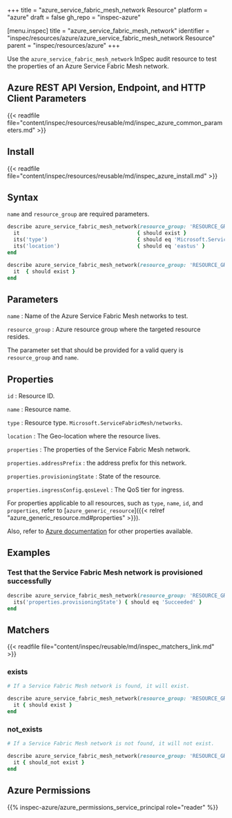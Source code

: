+++
title = "azure_service_fabric_mesh_network Resource"
platform = "azure"
draft = false
gh_repo = "inspec-azure"

[menu.inspec]
title = "azure_service_fabric_mesh_network"
identifier = "inspec/resources/azure/azure_service_fabric_mesh_network Resource"
parent = "inspec/resources/azure"
+++

Use the `azure_service_fabric_mesh_network` InSpec audit resource to test the properties of an Azure Service Fabric Mesh network.

## Azure REST API Version, Endpoint, and HTTP Client Parameters

{{< readfile file="content/inspec/resources/reusable/md/inspec_azure_common_parameters.md" >}}

## Install

{{< readfile file="content/inspec/resources/reusable/md/inspec_azure_install.md" >}}

## Syntax

`name` and `resource_group` are required parameters.

```ruby
describe azure_service_fabric_mesh_network(resource_group: 'RESOURCE_GROUP', name: 'SERVICE_FABRIC_MESH_NETWORK_NAME') do
  it                                      { should exist }
  its('type')                             { should eq 'Microsoft.ServiceFabricMesh/networks' }
  its('location')                         { should eq 'eastus' }
end
```

```ruby
describe azure_service_fabric_mesh_network(resource_group: 'RESOURCE_GROUP', name: 'SERVICE_FABRIC_MESH_NETWORK_NAME') do
  it  { should exist }
end
```

## Parameters

`name`
: Name of the Azure Service Fabric Mesh networks to test.

`resource_group`
: Azure resource group where the targeted resource resides.

The parameter set that should be provided for a valid query is `resource_group` and `name`.

## Properties

`id`
: Resource ID.

`name`
: Resource name.

`type`
: Resource type. `Microsoft.ServiceFabricMesh/networks`.

`location`
: The Geo-location where the resource lives.

`properties`
: The properties of the Service Fabric Mesh network.

`properties.addressPrefix`
: the address prefix for this network.

`properties.provisioningState`
: State of the resource.

`properties.ingressConfig.qosLevel`
: The QoS tier for ingress.

For properties applicable to all resources, such as `type`, `name`, `id`, and `properties`, refer to [`azure_generic_resource`]({{< relref "azure_generic_resource.md#properties" >}}).

Also, refer to [Azure documentation](https://docs.microsoft.com/en-us/rest/api/servicefabric/sfmeshrp-api-network_get) for other properties available.

## Examples

### Test that the Service Fabric Mesh network is provisioned successfully

```ruby
describe azure_service_fabric_mesh_network(resource_group: 'RESOURCE_GROUP', name: 'SERVICE_FABRIC_MESH_NETWORK_NAME') do
  its('properties.provisioningState') { should eq 'Succeeded' }
end
```

## Matchers

{{< readfile file="content/inspec/reusable/md/inspec_matchers_link.md" >}}

### exists

```ruby
# If a Service Fabric Mesh network is found, it will exist.

describe azure_service_fabric_mesh_network(resource_group: 'RESOURCE_GROUP', name: 'SERVICE_FABRIC_MESH_NETWORK_NAME') do
  it { should exist }
end
```

### not_exists

```ruby
# If a Service Fabric Mesh network is not found, it will not exist.

describe azure_service_fabric_mesh_network(resource_group: 'RESOURCE_GROUP', name: 'SERVICE_FABRIC_MESH_NETWORK_NAME') do
  it { should_not exist }
end
```

## Azure Permissions

{{% inspec-azure/azure_permissions_service_principal role="reader" %}}
